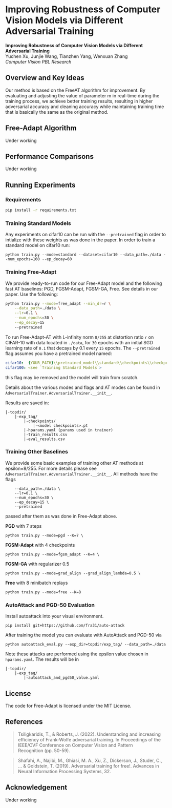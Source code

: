 # Improving Robustness of Computer Vision Models via Different Adversarial Training

**Improving Robustness of Computer Vision Models via Different Adversarial Training**\
Yuchen Xu, Junjie Wang, Tianzhen Yang, Wenxuan Zhang\
_Computer Vision PBL Research_

## Overview and Key Ideas
Our method is based on the FreeAT algorithm for improvement. By evaluating and adjusting the value of parameter m in real-time during the training process, we achieve better training results, resulting in higher adversarial accuracy and cleaning accuracy while maintaining training time that is basically the same as the original method.

## Free-Adapt Algorithm
Under working

## Performance Comparisons
Under working

## Running Experiments

### Requirements

```sh
pip install -r requirements.txt
```

### Training Standard Models
Any experiments on cifar10 can be run with the `--pretrained` flag in order to intialize with these weights as was done in the paper. In order to train a standard model on cifar10 run:

```
python train.py --mode=standard --dataset=cifar10 --data_path=./data --num_epochs=160 --ep_decay=60
```

### Training Free-Adapt

We provide ready-to-run code for our Free-Adapt model and the following fast AT baselines: PGD, FGSM-Adapt, FGSM-GA, Free. See details in our paper. Use the following:

```sh
python train.py --mode=free_adapt --min_dr=r \
    --data_path=./data \
    --lr=0.1 \
    --num_epochs=30 \
    --ep_decay=15
    --pretrained
```

To run Free-Adapt-AT with L-infinity norm `8/255` at distortion ratio `r` on CIFAR-10 with data located in `./data`, for `30` epochs with an initial SGD learning rate of `0.1` that decays by 0.1 every `15` epochs. The `--pretrained` flag assumes you have a pretrained model named:

```yaml
cifar10:  {YOUR_PATH}\\pretrained_model\\standard\\checkpoints\\checkpoint__best.pt
cifar100: <see `Training Standard Models`>
```

this flag may be removed and the model will train from scratch.

Details about the various modes and flags and AT modes can be found in `AdversarialTrainer.AdversarialTrainer.__init__`. 

Results are saved in:
```
|-topdir/
    |-exp_tag/
        |-checkpoints/
            |-<model checkpoints>.pt
        |-hparams.yaml (params used in trainer)
        |-train_results.csv
        |-eval_results.csv 
```

### Training Other Baselines
We provide some basic examples of training other AT methods at epsilon=8/255. For more details please see `AdversarialTrainer.AdversarialTrainer.__init__`. All methods have the flags

```
    --data_path=./data \
    --lr=0.1 \
    --num_epochs=30 \
    --ep_decay=15 \
    --pretrained
```

passed after them as was done in Free-Adapt above.

**PGD** with 7 steps
```
python train.py --mode=pgd --K=7 \
```

**FGSM-Adapt** with 4 checkpoints
```
python train.py --mode=fgsm_adapt --K=4 \
```

**FGSM-GA** with regularizer 0.5
```
python train.py --mode=grad_align --grad_align_lambda=0.5 \
```

**Free** with 8 minibatch replays
```
python train.py --mode=free --K=8
```


### AutoAttack and PGD-50 Evaluation

Install autoattack into your visual environment.
```
pip install git+https://github.com/fra31/auto-attack
```

After training the model you can evaluate with AutoAttack and PGD-50 via

```
python autoattack_eval.py --exp_dir=topdir/exp_tag/ --data_path=./data
```

Note these attacks are performed using the epsilon value chosen in `hparams.yaml`. The results will be in
```
|-topdir/
    |-exp_tag/
        |-autoattack_and_pgd50_value.yaml
```

## License

The code for Free-Adapt is licensed under the MIT License.

## References

> Tsiligkaridis, T., & Roberts, J. (2022). Understanding and increasing efficiency of Frank-Wolfe adversarial training. In Proceedings of the IEEE/CVF Conference on Computer Vision and Pattern Recognition (pp. 50-59).

> Shafahi, A., Najibi, M., Ghiasi, M. A., Xu, Z., Dickerson, J., Studer, C., ... & Goldstein, T. (2019). Adversarial training for free!. Advances in Neural Information Processing Systems, 32.


## Acknowledgement

Under working
